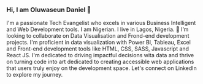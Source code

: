 ### Hi, I am Oluwaseun Daniel 👋
I'm a passionate Tech Evangelist who excels in various Business Intelligent and Web Development tools. 
I am Nigerian. I live in Lagos, Nigeria.
💞️ I’m looking to collaborate on Data Visualisation and Frond-end development projects.
I'm proficient in data visualization with Power BI, Tableau, Excel and Front-end development tools like HTML, CSS, SASS, Javascript and React JS.
I'm dedicated to driving impactful decisions wita data and thrive on turning code into art dedicated to creating accessible web applications that users truly enjoy on the development space. Let's connect on LinkedIn to explore my journey.
<!--
**SuDaniels/SuDaniels** is a ✨ _special_ ✨ repository because its `README.md` (this file) appears on your GitHub profile.

- 🔭 I’m currently working on ...
- 🌱 I’m currently learning ...
- 👯 I’m looking to collaborate on ...
- 🤔 I’m looking for help with ...
- 💬 Ask me about ...
- 📫 How to reach me: ...
- 😄 Pronouns: ...
- ⚡ Fun fact: ...
-->
